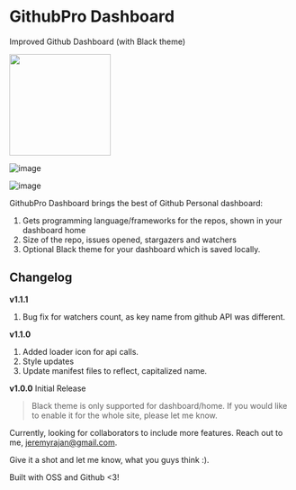 # GithubPro Dashboard
Improved Github Dashboard (with Black theme)

<a href="https://chrome.google.com/webstore/detail/github-pro/iihgjgnkcjooinepfnjceobckhcdcggj"><img src="https://user-images.githubusercontent.com/2890683/31304960-259199be-ab61-11e7-832e-e2ff37790baf.png" width="180" /></a>

![image](https://user-images.githubusercontent.com/2890683/31304948-e49943c6-ab60-11e7-8d4e-6564d43d2971.png)

![image](https://user-images.githubusercontent.com/2890683/31304951-eef04e3c-ab60-11e7-8307-6c346ada0927.png)

GithubPro Dashboard brings the best of Github Personal dashboard:

1. Gets programming language/frameworks for the repos, shown in your dashboard home
2. Size of the repo, issues opened, stargazers and watchers
3. Optional Black theme for your dashboard which is saved locally.

Changelog
----------------------

**v1.1.1**
  1. Bug fix for watchers count, as key name from github API was different.

**v1.1.0**
  1. Added loader icon for api calls.
  2. Style updates
  3. Update manifest files to reflect, capitalized name.

**v1.0.0**
  Initial Release

> Black theme is only supported for dashboard/home. If you would like to enable it for the whole site, please let me know.

Currently, looking for collaborators to include more features. Reach out to me, jeremyrajan@gmail.com.

Give it a shot and let me know, what you guys think :).

Built with OSS and Github <3!
